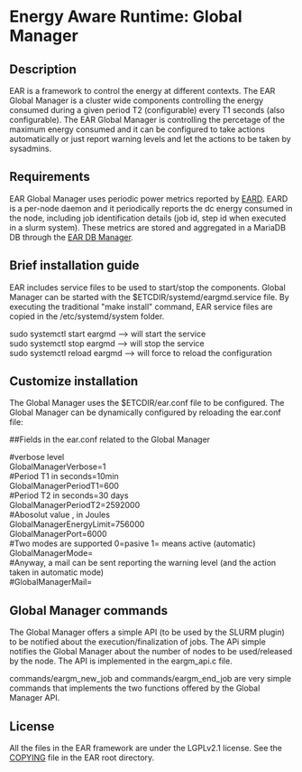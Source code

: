 # Energy Aware Runtime: Global Manager
Description
-----------

EAR is a framework to control the energy at different contexts. The EAR Global Manager is a cluster wide components controlling the energy consumed during a given period T2 (configurable) every T1 seconds (also configurable). The EAR Global Manager is controlling the percetage of the maximum energy consumed and it can be configured to take actions automatically or just report warning levels and let the actions to be taken by sysadmins. 

Requirements
------------

EAR Global Manager uses periodic power metrics reported by [EARD](../daemon/README.md). EARD is a per-node daemon and it periodically reports the dc energy consumed in the node, including job identification details (job id, step id when executed in a slurm system). These metrics are stored and aggregated in a MariaDB DB through the [EAR DB Manager](../database_cache/REAME.md).

Brief installation guide
------------------------

EAR includes service files to be used to start/stop the components. Global Manager can be started with the $ETCDIR/systemd/eargmd.service file. By executing the traditional "make install" command, EAR service files are copied in the /etc/systemd/system folder.

sudo systemctl start eargmd --> will start the service 
</br>sudo systemctl stop eargmd --> will stop the service 
</br>sudo systemctl reload eargmd --> will force to reload the configuration  

Customize installation
----------------------

The Global Manager uses the $ETCDIR/ear.conf file to be configured. The Global Manager can be dynamically configured by reloading the ear.conf file:

##Fields in the ear.conf related to the Global Manager

#verbose level  
GlobalManagerVerbose=1   
#Period T1 in seconds=10min   
GlobalManagerPeriodT1=600   
#Period T2 in seconds=30 days   
GlobalManagerPeriodT2=2592000   
#Abosolut value , in Joules  
GlobalManagerEnergyLimit=756000   
GlobalManagerPort=6000   
#Two modes are supported 0=pasive 1= means active (automatic)   
GlobalManagerMode=  
#Anyway, a mail can be sent reporting the warning level (and the action taken in automatic mode)   
#GlobalManagerMail=  



Global Manager commands
----------------------

The Global Manager  offers a simple API (to be used by the SLURM plugin) to be notified about the execution/finalization of jobs. The APi simple notifies the Global Manager about the number of nodes to be used/released by the node. The API is implemented in the eargm_api.c file.

commands/eargm_new_job and commands/eargm_end_job are very simple commands that implements the two functions offered by the Global Manager API.


License
-------
All the files in the EAR framework are under the LGPLv2.1 license. See the [COPYING](../../COPYING) file in the EAR root directory.  
